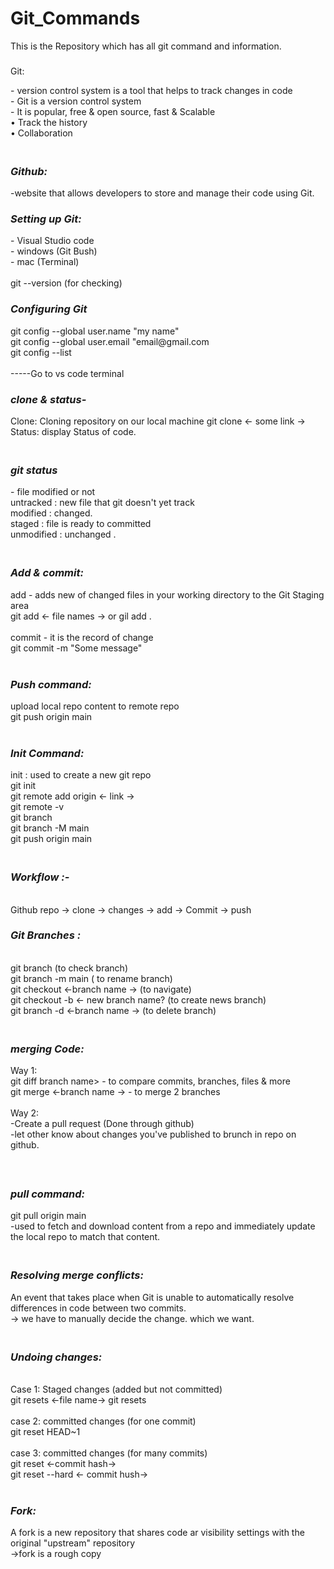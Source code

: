 # Git_Commands
This is the Repository which has all git command and information.
<br>
<b><i><h3>                 </h3></i></b>
Git:   <br>
</h3></i></b>
- version control system is a tool that helps to track changes in code <br>
- Git is a version control system <br>
- It is popular, free & open source, fast & Scalable <br>
• Track the history <br>
• Collaboration <br>

<b><i><h3>   
Github:
</h3></i></b>
-website that allows developers to store and manage their code using Git.
 <br>
<b><i><h3>  
Setting up Git:
</h3></i></b>
- Visual Studio code <br>
- windows (Git Bush) <br>
- mac (Terminal) <br>
 <br>
git --version (for checking)
 <br>
<b><i><h3>  
Configuring Git
</h3></i></b>
git config --global user.name "my name" <br>
git config --global user.email "email@gmail.com <br>
git config --list <br>
 <br>
-----Go to vs code terminal
 <br>
<b><i><h3>  
clone & status-
</h3></i></b>

Clone: Cloning repository on our local machine git clone <- some link -> <br>
Status: display Status of code. <br>

<b><i><h3>  
git status
</h3></i></b>
- file modified or not <br>
untracked : new file that git doesn't yet track <br>
modified : changed. <br>
staged : file is ready to committed <br>
unmodified : unchanged . <br>

<b><i><h3>  
Add & commit:
</h3></i></b>
add - adds new of changed files in your working directory to the Git Staging area <br>
 git add <- file names -> or gil add . <br>
 <br>
commit - it is the record of change <br>
git commit -m "Some message" <br>
 <br>
<b><i><h3>  
Push command:
</h3></i></b>
upload local repo content to remote repo <br>
git push origin main <br>
 <br>
<b><i><h3>  
Init Command:
</h3></i></b>
init : used to create a new git repo
 <br>
git init <br>
git remote add origin <- link -> <br>
git remote -v <br>
git branch <br>
git branch -M main <br>
git push origin main <br>

<b><i><h3>  
Workflow :-
</h3></i></b>
 <br>
Github repo -> clone -> changes -> add -> Commit -> push
 <br>
<b><i><h3>  
Git Branches :
</h3></i></b>
 <br>
git branch (to check branch) <br>
git branch -m main ( to rename branch) <br>
git checkout <-branch name -> (to navigate) <br>
git checkout -b <- new branch name? (to create news branch) <br>
git branch -d <-branch name -> (to delete branch) <br>

<b><i><h3>  
merging Code:
</h3></i></b>

Way 1: <br>
git diff branch name> - to compare commits, branches, files & more <br>
git merge <-branch name -> - to merge 2 branches <br>
 <br>
Way 2: <br>
-Create a pull request (Done through github) <br>
-let other know about changes you've published to brunch in repo on github. <br>
 <br>
<b><i><h3>  
pull command:
</h3></i></b>
git pull origin main <br>
-used to fetch and download content from a repo and immediately update the local repo to match that content. <br>

<b><i><h3>  
Resolving merge conflicts: <br>
</h3></i></b>
An event that takes place when Git is unable to automatically resolve differences in code between two commits. <br>
→ we have to manually decide the change. which we want. <br>

<b><i><h3>  
Undoing changes:
</h3></i></b>
 <br>
Case 1: Staged changes (added but not committed) <br>
git resets <-file name-> git resets <br>
 <br>
case 2: committed changes (for one commit) <br>
git reset HEAD~1 <br>
 <br>
case 3: committed changes (for many commits) <br>
git reset <-commit hash-> <br>
git reset --hard <- commit hush-> <br>
 <br>
<b><i><h3>  
Fork:
</h3></i></b>
A fork is a new repository that shares code ar visibility settings with the original "upstream" repository <br>
→fork is a rough copy <br>
